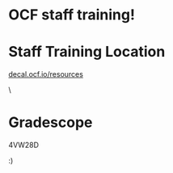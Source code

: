 # OCF staff training!

# Staff Training Location

[decal.ocf.io/resources](https://decal.ocf.io/resources)


\

# Gradescope

4VW28D

\:)